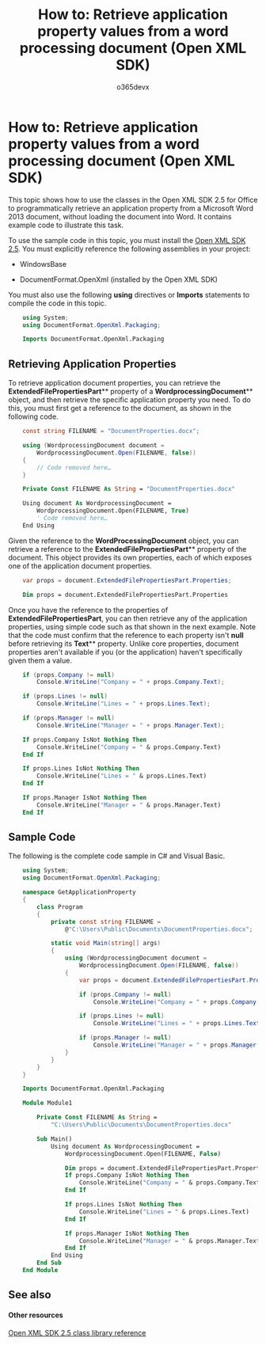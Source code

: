 ﻿---
ms.prod: MULTIPLEPRODUCTS
api_name:
- Microsoft.Office.DocumentFormat.OpenXML.Packaging
api_type:
- schema
ms.assetid: 3e9ca812-460e-442e-8257-38f523a53dc6
title: 'How to: Retrieve application property values from a word processing document (Open XML SDK)'
ms.suite: office
ms.technology: open-xml
ms.author: o365devx
author: o365devx
ms.topic: conceptual
ms.date: 11/01/2017
---
# How to: Retrieve application property values from a word processing document (Open XML SDK)

This topic shows how to use the classes in the Open XML SDK 2.5 for
Office to programmatically retrieve an application property from a
Microsoft Word 2013 document, without loading the document into Word. It
contains example code to illustrate this task.

To use the sample code in this topic, you must install the [Open XML SDK 2.5](http://www.microsoft.com/en-us/download/details.aspx?id=30425). You
must explicitly reference the following assemblies in your project:

-   WindowsBase

-   DocumentFormat.OpenXml (installed by the Open XML SDK)

You must also use the following **using**
directives or **Imports** statements to compile
the code in this topic.

```csharp
    using System;
    using DocumentFormat.OpenXml.Packaging;
```

```vb
    Imports DocumentFormat.OpenXml.Packaging
```

## Retrieving Application Properties

To retrieve application document properties, you can retrieve the <span
sdata="cer"
target="P:DocumentFormat.OpenXml.Packaging.WordprocessingDocument.ExtendedFilePropertiesPart">**ExtendedFilePropertiesPart**** property of a
<span sdata="cer"
target="T:DocumentFormat.OpenXml.Packaging.WordprocessingDocument">**WordprocessingDocument**** object, and then
retrieve the specific application property you need. To do this, you
must first get a reference to the document, as shown in the following
code.

```csharp
    const string FILENAME = "DocumentProperties.docx";

    using (WordprocessingDocument document = 
        WordprocessingDocument.Open(FILENAME, false))
    {
        // Code removed here…
    }
```

```vb
    Private Const FILENAME As String = "DocumentProperties.docx"

    Using document As WordprocessingDocument =
        WordprocessingDocument.Open(FILENAME, True)
        ' Code removed here…
    End Using
```

Given the reference to the **WordProcessingDocument** object, you can retrieve a
reference to the <span sdata="cer"
target="P:DocumentFormat.OpenXml.Packaging.WordprocessingDocument.ExtendedFilePropertiesPart">**ExtendedFilePropertiesPart**** property of the
document. This object provides its own properties, each of which exposes
one of the application document properties.

```csharp
    var props = document.ExtendedFilePropertiesPart.Properties;
```

```vb
    Dim props = document.ExtendedFilePropertiesPart.Properties
```

Once you have the reference to the properties of **ExtendedFilePropertiesPart**, you can then retrieve
any of the application properties, using simple code such as that shown
in the next example. Note that the code must confirm that the reference
to each property isn't **null** before
retrieving its <span sdata="cer"
target="T:DocumentFormat.OpenXml.Wordprocessing.Text">**Text**** property. Unlike core properties,
document properties aren't available if you (or the application) haven't
specifically given them a value.

```csharp
    if (props.Company != null)
        Console.WriteLine("Company = " + props.Company.Text);

    if (props.Lines != null)
        Console.WriteLine("Lines = " + props.Lines.Text);

    if (props.Manager != null)
        Console.WriteLine("Manager = " + props.Manager.Text);
```

```vb
    If props.Company IsNot Nothing Then
        Console.WriteLine("Company = " & props.Company.Text)
    End If

    If props.Lines IsNot Nothing Then
        Console.WriteLine("Lines = " & props.Lines.Text)
    End If

    If props.Manager IsNot Nothing Then
        Console.WriteLine("Manager = " & props.Manager.Text)
    End If
```

## Sample Code

The following is the complete code sample in C\# and Visual Basic.

```csharp
    using System;
    using DocumentFormat.OpenXml.Packaging;

    namespace GetApplicationProperty
    {
        class Program
        {
            private const string FILENAME = 
                @"C:\Users\Public\Documents\DocumentProperties.docx";

            static void Main(string[] args)
            {
                using (WordprocessingDocument document = 
                    WordprocessingDocument.Open(FILENAME, false))
                {
                    var props = document.ExtendedFilePropertiesPart.Properties;

                    if (props.Company != null)
                        Console.WriteLine("Company = " + props.Company.Text);

                    if (props.Lines != null)
                        Console.WriteLine("Lines = " + props.Lines.Text);

                    if (props.Manager != null)
                        Console.WriteLine("Manager = " + props.Manager.Text);
                }
            }
        }
    }
```

```vb
    Imports DocumentFormat.OpenXml.Packaging

    Module Module1

        Private Const FILENAME As String =
            "C:\Users\Public\Documents\DocumentProperties.docx"

        Sub Main()
            Using document As WordprocessingDocument =
                WordprocessingDocument.Open(FILENAME, False)

                Dim props = document.ExtendedFilePropertiesPart.Properties
                If props.Company IsNot Nothing Then
                    Console.WriteLine("Company = " & props.Company.Text)
                End If

                If props.Lines IsNot Nothing Then
                    Console.WriteLine("Lines = " & props.Lines.Text)
                End If

                If props.Manager IsNot Nothing Then
                    Console.WriteLine("Manager = " & props.Manager.Text)
                End If
            End Using
        End Sub
    End Module
```

## See also

#### Other resources

[Open XML SDK 2.5 class library reference](http://msdn.microsoft.com/library/36c8a76e-ce1b-5959-7e85-5d77db7f46d6(Office.15).aspx)

